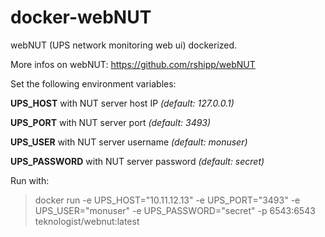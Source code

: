 # docker-webNUT


webNUT (UPS network monitoring web ui) dockerized.

More infos on webNUT:  https://github.com/rshipp/webNUT

Set the following environment variables:

**UPS_HOST**    with NUT server host IP  *(default: 127.0.0.1)*

**UPS_PORT**	  with NUT server port  *(default: 3493)*

**UPS_USER**    with NUT server username   *(default: monuser)*

**UPS_PASSWORD**     with NUT server  password   *(default: secret)*




Run with:

> docker run -e UPS_HOST="10.11.12.13"  -e UPS_PORT="3493" -e UPS_USER="monuser" -e UPS_PASSWORD="secret" -p 6543:6543 teknologist/webnut:latest

